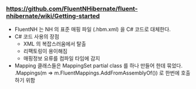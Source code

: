 ### https://github.com/FluentNHibernate/fluent-nhibernate/wiki/Getting-started

- FluentNH 는 NH 의 표준 매핑 파일 (.hbm.xml) 을 C# 코드로 대체한다.  
- C# 코드 사용의 장점  
  - XML 의 복잡스러움에서 탈출  
  - 리팩토링이 용이해짐  
  - 매핑정보 요류를 컴파일 타임에 감지  
- Mapping 클래스들은 MappingSet partial class 를 하나 만들어 한데 묶었다.  
  .Mappings(m => m.FluentMappings.AddFromAssemblyOf<MappingSet>()) 로 한번에 호출하기 위함
